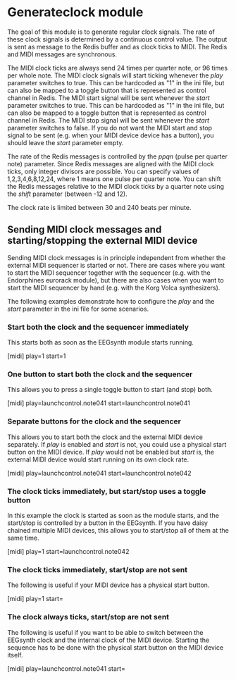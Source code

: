 # Generateclock module

The goal of this module is to generate regular clock signals. The rate of these clock signals is determined by a continuous control value. The output is sent as message to the Redis buffer and as clock ticks to MIDI. The Redis and MIDI messages are synchronous.

The MIDI clock ticks are always send 24 times per quarter note, or 96 times per whole note. The MIDI clock signals will start ticking whenever the *play* parameter switches to true. This can be hardcoded as "1" in the ini file, but can also be mapped to a toggle button that is represented as control channel in Redis. The MIDI start signal will be sent whenever the *start* parameter switches to true. This can be hardcoded as "1" in the ini file, but can also be mapped to a toggle button that is represented as control channel in Redis. The MIDI stop signal will be sent whenever the *start* parameter switches to false. If you do not want the MIDI start and stop signal to be sent (e.g. when your MIDI device device has a button), you should leave the *start* parameter empty.

The rate of the Redis messages is controlled by the *ppqn* (pulse per quarter note) parameter. Since Redis messages are aligned with the MIDI clock ticks, only integer divisors are possible. You can specify values of 1,2,3,4,6,8,12,24, where 1 means one pulse per quarter note. You can shift the Redis messages relative to the MIDI clock ticks by a quarter note using the *shift* parameter (between -12 and 12).

The clock rate is limited between 30 and 240 beats per minute.

## Sending MIDI clock messages and starting/stopping the external MIDI device

Sending MIDI clock messages is in principle independent from whether the external MIDI sequencer is started or not. There are cases where you want to start the MIDI sequencer together with the sequencer (e.g. with the Endorphines eurorack module), but there are also cases when you want to start the MIDI sequencer by hand (e.g. with the Korg Volca synthesizers).

The following examples demonstrate how to configure the *play* and the *start* parameter in the ini file for some scenarios.

### Start both the clock and the sequencer immediately

This starts both as soon as the EEGsynth module starts running.

  [midi]
  play=1
  start=1

### One button to start both the clock and the sequencer

This allows you to press a single toggle button to start (and stop) both.

  [midi]
  play=launchcontrol.note041
  start=launchcontrol.note041

### Separate buttons for the clock and the sequencer

This allows you to start both the clock and the external MIDI device separately. If *play* is enabled and *start* is not, you could use a physical start button on the MIDI device. If *play* would not be enabled but *start* is, the external MIDI device would start running on its own clock rate.

  [midi]
  play=launchcontrol.note041
  start=launchcontrol.note042

### The clock ticks immediately, but start/stop uses a toggle button

In this example the clock is started as soon as the module starts, and the start/stop is controlled by a button in the EEGsynth. If you have daisy chained multiple MIDI devices, this allows you to start/stop all of them at the same time.

  [midi]
  play=1
  start=launchcontrol.note042

### The clock ticks immediately, start/stop are not sent

The following is useful if your MIDI device has a physical start button.

  [midi]
  play=1
  start=

### The clock always ticks, start/stop are not sent

The following is useful if you want to be able to switch between the EEGsynth clock and the internal clock of the MIDI device. Starting the sequence has to be done with the physical start button on the MIDI device itself.

  [midi]
  play=launchcontrol.note041
  start=
